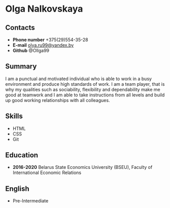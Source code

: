 #	Olga Nalkovskaya

## Contacts

* **Phone number** +375(29)554-35-28
* **E-mail** olya.ru99@yandex.by
* **Github** @Ollga99


## Summary

I am a punctual and motivated individual who is able to work in a busy environment and produce high standards of work. 
I am a team player, that is why my qualities such as sociability, flexibility and dependability make me good at teamwork and
I am able to take instructions from all levels and build up good working relationships with all colleagues.


## Skills

* HTML
* CSS	
* Git

## Education

* **2016-2020**  Belarus State Economics University (BSEU), Faculty of International Economic Relations

## English
* Pre-Intermediate
